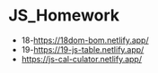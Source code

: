 # JS_Homework
+ 18-https://18dom-bom.netlify.app/
+ 19-https://19-js-table.netlify.app/
+ https://js-cal-culator.netlify.app/
